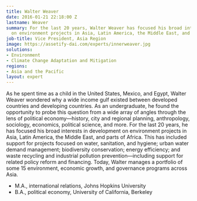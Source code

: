 ```yaml
---
title: Walter Weaver
date: 2016-01-21 22:18:00 Z
lastname: Weaver
summary: For the last 20 years, Walter Weaver has focused his broad interests in development
  on environment projects in Asia, Latin America, the Middle East, and parts of Africa.
job-title: Vice President, Asia Region
image: https://assetify-dai.com/experts/innerweaver.jpg
solutions:
- Environment
- Climate Change Adaptation and Mitigation
regions:
- Asia and the Pacific
layout: expert
---
```


As he spent time as a child in the United States, Mexico, and Egypt, Walter Weaver wondered why a wide income gulf existed between developed countries and developing countries. As an undergraduate, he found the opportunity to probe this question from a wide array of angles through the lens of political economy—history, city and regional planning, anthropology, sociology, economics, political science, and more. For the last 20 years, he has focused his broad interests in development on environment projects in Asia, Latin America, the Middle East, and parts of Africa. This has included support for projects focused on water, sanitation, and hygiene; urban water demand management; biodiversity conservation; energy efficiency; and waste recycling and industrial pollution prevention—including support for related policy reform and financing. Today, Walter manages a portfolio of some 15 environment, economic growth, and governance programs across Asia.

* M.A., international relations, Johns Hopkins University
* B.A., political economy, University of California, Berkeley
